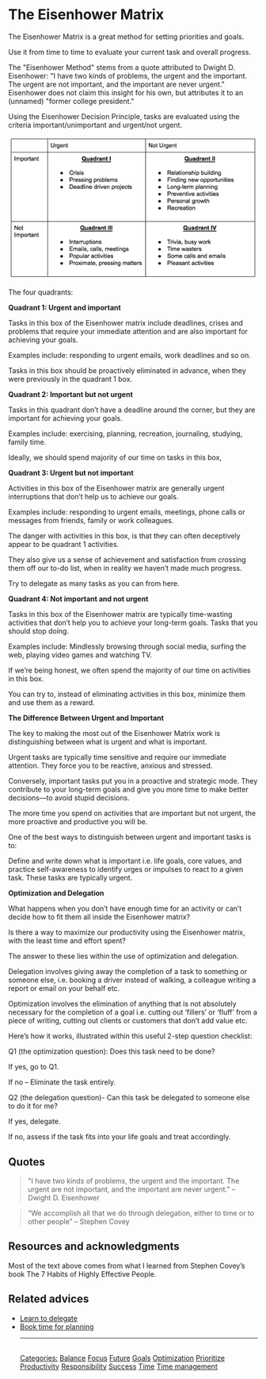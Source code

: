 # The Eisenhower Matrix

The Eisenhower Matrix is a great method for setting priorities and goals.

Use it from time to time to evaluate your current task and overall progress.

The "Eisenhower Method" stems from a quote attributed to Dwight D. Eisenhower: "I have two kinds of problems, the urgent and the important. The urgent are not important, and the important are never urgent." Eisenhower does not claim this insight for his own, but attributes it to an (unnamed) "former college president."

Using the Eisenhower Decision Principle, tasks are evaluated using the criteria important/unimportant and urgent/not urgent.

![The Eisenhower Matrix](./assets/eisenhower-matrix.png)

The four quadrants:

**Quadrant 1: Urgent and important** 

Tasks in this box of the Eisenhower matrix include deadlines, crises and problems that require your immediate attention and are also important for achieving your goals.

Examples include: responding to urgent emails, work deadlines and so on.

Tasks in this box should be proactively eliminated in advance, when they were previously in the quadrant 1 box.

**Quadrant 2: Important but not urgent**

Tasks in this quadrant don’t have a deadline around the corner, but they are important for achieving your goals.

Examples include: exercising, planning, recreation, journaling, studying, family time.

Ideally, we should spend majority of our time on tasks in this box,

**Quadrant 3: Urgent but not important**

Activities in this box of the Eisenhower matrix are generally urgent interruptions that don’t help us to achieve our goals.

Examples include: responding to urgent emails, meetings, phone calls or messages from friends, family or work colleagues.

The danger with activities in this box, is that they can often deceptively appear to be quadrant 1 activities.

They also give us a sense of achievement and satisfaction from crossing them off our to-do list, when in reality we haven’t made much progress.

Try to delegate as many tasks as you can from here.

**Quadrant 4: Not important and not urgent**

Tasks in this box of the Eisenhower matrix are typically time-wasting activities that don’t help you to achieve your long-term goals. Tasks that you should stop doing.

Examples include: Mindlessly browsing through social media, surfing the web, playing video games and watching TV.

If we’re being honest, we often spend the majority of our time on activities in this box.

You can try to, instead of eliminating activities in this box, minimize them and use them as a reward.

**The Difference Between Urgent and Important**

The key to making the most out of the Eisenhower Matrix work is distinguishing between what is urgent and what is important.

Urgent tasks are typically time sensitive and require our immediate attention. They force you to be reactive, anxious and stressed.

Conversely, important tasks put you in a proactive and strategic mode. They contribute to your long-term goals and give you more time to make better decisions—to avoid stupid decisions.

The more time you spend on activities that are important but not urgent, the more proactive and productive you will be.

One of the best ways to distinguish between urgent and important tasks is to:

Define and write down what is important i.e. life goals, core values, and practice self-awareness to identify urges or impulses to react to a given task. These tasks are typically urgent.

**Optimization and Delegation**

What happens when you don’t have enough time for an activity or can’t decide how to fit them all inside the Eisenhower matrix?

Is there a way to maximize our productivity using the Eisenhower matrix, with the least time and effort spent?

The answer to these lies within the use of optimization and delegation.

Delegation involves giving away the completion of a task to something or someone else, i.e. booking a driver instead of walking, a colleague writing a report or email on your behalf etc.

Optimization involves the elimination of anything that is not absolutely necessary for the completion of a goal i.e. cutting out ‘fillers’ or ‘fluff’ from a piece of writing, cutting out clients or customers that don’t add value etc.

Here’s how it works, illustrated within this useful 2-step question checklist:

Q1 (the optimization question): Does this task need to be done?

If yes, go to Q1.

If no – Eliminate the task entirely.

Q2 (the delegation question)- Can this task be delegated to someone else to do it for me?

If yes, delegate.

If no, assess if the task fits into your life goals and treat accordingly.

## Quotes

> "I have two kinds of problems, the urgent and the important. The urgent are not important, and the important are never urgent." – Dwight D. Eisenhower

> “We accomplish all that we do through delegation, either to time or to other people” – Stephen Covey

## Resources and acknowledgments

Most of the text above comes from what I learned from Stephen Covey’s book The 7 Habits of Highly Effective People.

## Related advices

- [Learn to delegate](Learn%20to%20delegate/index.md)
- [Book time for planning](Book%20time%20for%20planning/index.md)<hr/><br/>[Categories:](Categories/index.md) [Balance](Categories/Balance.md) [Focus](Categories/Focus.md) [Future](Categories/Future.md) [Goals](Categories/Goals.md) [Optimization](Categories/Optimization.md) [Prioritize](Categories/Prioritize.md) [Productivity](Categories/Productivity.md) [Responsibility](Categories/Responsibility.md) [Success](Categories/Success.md) [Time](Categories/Time.md) [Time management](Categories/Time%20management.md)